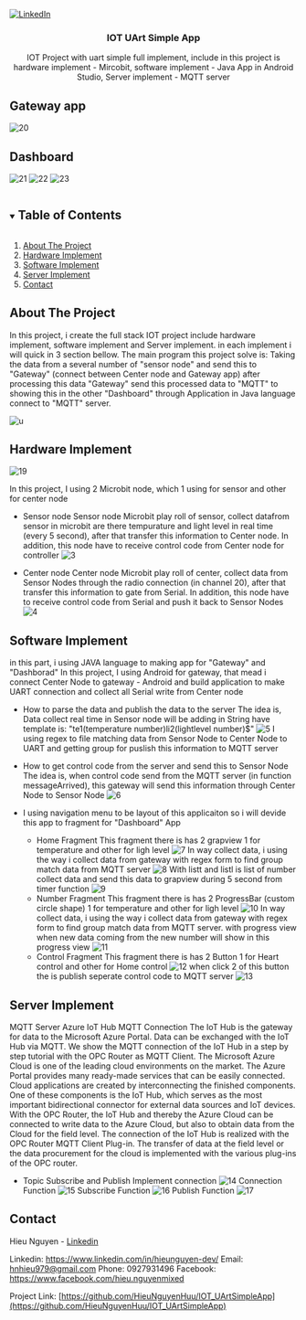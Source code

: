 
[![LinkedIn][linkedin-shield]][linkedin-url]

<p align="center">
  <h3 align="center">IOT UArt Simple App</h3>
  <p align="center">
   	IOT Project with uart simple full implement, include in this project is hardware implement - Mircobit, software implement - Java App in Android Studio, Server implement - MQTT server
  </p>
</p>

## Gateway app
![20](20.png)

## Dashboard
![21](21.png)
![22](22.png)
![23](23.png)

<details open="open">
  <summary><h2 style="display: inline-block">Table of Contents</h2></summary>
  <ol>
    <li><a href="#about-the-project">About The Project</a></li>
	<li><a href="#hardware-implement">Hardware Implement</a></li>
	<li><a href="#software-implement">Software Implement</a></li>
	<li><a href="#server-implement">Server Implement</a></li>
	<li><a href="#contact">Contact</a></li>
  </ol>
</details>


## About The Project

In this project, i create the full stack IOT project include hardware implement, software implement and Server implement. in each implement i will quick in 3 section bellow. The main program this project solve is: Taking the data from a several number of "sensor node" and send this to "Gateway" (connect between Center node and Gateway app) after processing this data "Gateway" send this processed data to "MQTT" to showing this in the other "Dashboard" through Application in Java language connect to "MQTT" server.

![u](Untitled.png)

## Hardware Implement

![19](19.png)

In this project, I using 2 Microbit node, which 1 using for sensor and other for center node

* Sensor node
Sensor node Microbit play roll of sensor, collect datafrom sensor in microbit are there tempurature and light level in real time (every 5 second), after that
transfer this information to Center node. In addition, this node have to receive control code from Center node for controller
![3](3.png)

* Center node
Center node Microbit play roll of center, collect data from Sensor Nodes through the radio connection (in channel 20), after that transfer this information to gate from Serial. In addition, this node have to receive control code from Serial and push it back to
Sensor Nodes
![4](4.png)

## Software Implement

in this part, i using JAVA language to making app for "Gateway" and "Dashborad" In this project, I using Android for gateway, that mead i connect Center Node to gateway - Android and build application to make UART connection and collect all Serial write from Center node

* How to parse the data and publish the data to the server
The idea is, Data collect real time in Sensor node will
be adding in String have template is:
"te1(temperature number)li2(lightlevel number)$"
![5](5.png)
I using regex to file matching data from Sensor Node
to Center Node to UART and getting group for puslish this information to MQTT server

* How to get control code from the server and send this to Sensor Node
The idea is, when control code send from the MQTT server (in function messageArrived), this gateway will send this information through Center Node to Sensor Node
![6](6.png)

* I using navigation menu to be layout of this applicaiton so i will devide this app to fragment for "Dashboard" App
	* Home Fragment 
	This fragment there is has 2 grapview 1 for temperature and other for ligh level
	![7](7.png)
	In way collect data, i using the way i collect data from gateway with regex form to find group match data from MQTT server
	![8](8.png)
	With listt and listl is list of number collect data and send this data to grapview during 5 second from timer function
	![9](9.png)
	* Number Fragment 
	This fragment there is has 2 ProgressBar (custom circle shape) 1 for temperature and other for ligh level
	![10](10.png)
	In way collect data, i using the way i collect data from gateway with regex form to find group match data from MQTT server. with progress view when new data coming from the new number will show in this progress view
	![11](11.png)
	* Control Fragment 
	This fragment there is has 2 Button 1 for Heart control and other for Home control
	![12](12.png)
	when click 2 of this button the is publish seperate control code to MQTT server
	![13](13.png)

## Server Implement

 MQTT Server Azure IoT Hub MQTT Connection The IoT Hub is the gateway for data to the Microsoft Azure Portal. Data can be exchanged with the IoT Hub via MQTT. We show the MQTT connection of the IoT Hub in a step by step tutorial with the OPC Router as MQTT Client. The Microsoft Azure Cloud is one of the leading cloud environments on the market. The Azure Portal provides many ready-made services that can be easily connected. Cloud applications are created by interconnecting the finished components. One of
these components is the IoT Hub, which serves as the most important bidirectional connector for external data sources and IoT devices. With the OPC Router, the IoT Hub and thereby the Azure Cloud can be connected to write data to the Azure Cloud, but also to obtain data from the Cloud for the field level. The connection of the IoT Hub is realized with the OPC Router MQTT Client Plug-in. The transfer of data at the field level or the data procurement for the cloud is implemented with the various plug-ins of the OPC router.

* Topic Subscribe and Publish
Implement connection
![14](14.png)
Connection Function
![15](15.png)
Subscribe Function
![16](16.png)
Publish Function
![17](17.png)

## Contact

Hieu Nguyen - [Linkedin](https://www.linkedin.com/in/hieunguyen-dev/)

Linkedin: https://www.linkedin.com/in/hieunguyen-dev/
Email: hnhieu979@gmail.com
Phone: 0927931496
Facebook: https://www.facebook.com/hieu.nguyenmixed

Project Link: [https://github.com/HieuNguyenHuu/IOT_UArtSimpleApp](https://github.com/HieuNguyenHuu/IOT_UArtSimpleApp)


[linkedin-shield]: https://img.shields.io/badge/-LinkedIn-black.svg?style=for-the-badge&logo=linkedin&colorB=555
[linkedin-url]: https://www.linkedin.com/in/hieunguyen-dev/



